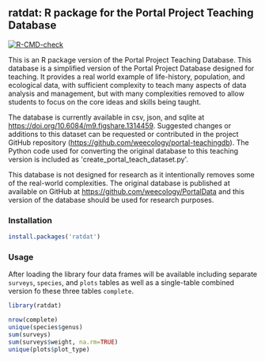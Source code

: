 ## ratdat: R package for the Portal Project Teaching Database

[![R-CMD-check](https://github.com/weecology/ratdat/actions/workflows/package-check.yml/badge.svg)](https://github.com/weecology/ratdat/actions/workflows/package-check.yml)

This is an R package version of the Portal Project Teaching Database. This database is a simplified version of the Portal Project Database designed for teaching. It provides a real world example of life-history, population, and ecological data, with sufficient complexity to teach many aspects of data analysis and management, but with many complexities removed to allow students to focus on the core ideas and skills being taught.

The database is currently available in csv, json, and sqlite at https://doi.org/10.6084/m9.figshare.1314459. Suggested changes or additions to this dataset can be requested or contributed in the project GitHub repository (https://github.com/weecology/portal-teachingdb). The Python code used for converting the original database to this teaching version is included as 'create_portal_teach_dataset.py'.

This database is not designed for research as it intentionally removes some of the real-world complexities. The original database is published at available on GitHub at https://github.com/weecology/PortalData and this version of the database should be used for research purposes.

### Installation

```R
install.packages('ratdat')
```

### Usage

After loading the library four data frames will be available including separate `surveys`, `species`, and `plots` tables as well as a single-table combined version fo these three tables `complete`.

```R
library(ratdat)

nrow(complete)
unique(species$genus)
sum(surveys)
sum(surveys$weight, na.rm=TRUE)
unique(plots$plot_type)
```